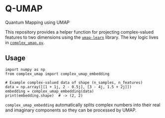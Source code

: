 # Q-UMAP

Quantum Mapping using UMAP

This repository provides a helper function for projecting complex-valued
features to two dimensions using the [`umap-learn`](https://github.com/lmcinnes/umap) library.
The key logic lives in [`complex_umap.py`](complex_umap.py).

## Usage

```
import numpy as np
from complex_umap import complex_umap_embedding

# Example complex-valued data of shape (n_samples, n_features)
data = np.array([[1 + 1j, 2 - 0.5j], [3 - 4j, 1.5 + 2j]])
embedding = complex_umap_embedding(data)
print(embedding.shape)  # -> (2, 2)
```

`complex_umap_embedding` automatically splits complex numbers into their real and
imaginary components so they can be processed by UMAP.
